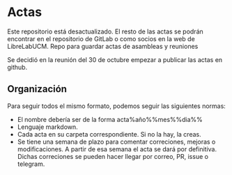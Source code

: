 # Actas
Este repositorio está desactualizado. El resto de las actas se podrán encontrar en el repositorio de GitLab o como socios en la web de LibreLabUCM.
Repo para guardar actas de asambleas y reuniones

Se decidió en la reunión del 30 de octubre empezar a publicar las actas en github.

## Organización
Para seguir todos el mismo formato, podemos seguir las siguientes normas:

  * El nombre debería ser de la forma acta%año%%mes%%dia%%
  * Lenguaje markdown.
  * Cada acta en su carpeta correspondiente. Si no la hay, la creas.
  * Se tiene una semana de plazo para comentar correciones, mejoras o modificaciones. A partir de esa semana el acta se dará por definitiva. Dichas correciones se pueden hacer llegar por correo, PR, issue o telegram.
